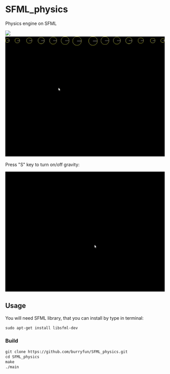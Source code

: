 # SFML_physics

Physics engine on SFML

![](./images/output.gif)
![](./images/output2.gif)

Press "S" key to turn on/off gravity:

![](./images/output3.gif)

## Usage

You will need SFML library, that you can install by type in terminal:
```
sudo apt-get install libsfml-dev
```

### Build

```
git clone https://github.com/burryfun/SFML_physics.git
cd SFML_physics
make
./main
```

